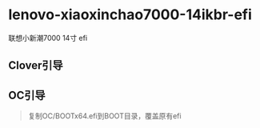 # lenovo-xiaoxinchao7000-14ikbr-efi
联想小新潮7000 14寸 efi

## Clover引导

## OC引导

> 复制OC/BOOTx64.efi到BOOT目录，覆盖原有efi
